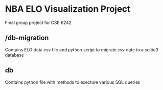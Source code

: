 # NBA ELO Visualization Project
Final group project for CSE 6242

## /db-migration
Contains ELO data csv file and python script to migrate csv date to a sqlite3 database

## db
Contains python file with methods to execture various SQL queries